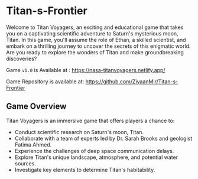 # Titan-s-Frontier

Welcome to Titan Voyagers, an exciting and educational game that takes you on a captivating scientific adventure to Saturn's mysterious moon, Titan. In this game, you'll assume the role of Ethan, a skilled scientist, and embark on a thrilling journey to uncover the secrets of this enigmatic world. Are you ready to explore the wonders of Titan and make groundbreaking discoveries?

Game ```v1.0``` is Available at : https://nasa-titanvoyagers.netlify.app/

Game Repository is available at: https://github.com/ZiyaanMir/Titan-s-Frontier


## Game Overview

Titan Voyagers is an immersive game that offers players a chance to:

- Conduct scientific research on Saturn's moon, Titan.
- Collaborate with a team of experts led by Dr. Sarah Brooks and geologist Fatima Ahmed.
- Experience the challenges of deep space communication delays.
- Explore Titan's unique landscape, atmosphere, and potential water sources.
- Investigate key elements to determine Titan's habitability.